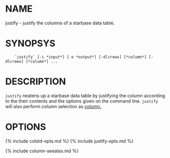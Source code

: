 
NAME
====

justify - justify the columns of a starbase data table.

SYNOPSYS
========

```
    `justify` [-i *input*] [-o *output*] [-dlcrewx] [*column*] [-dlcrewx] [*column*] ...
```

DESCRIPTION
===========
`justify` neatens up a starbase data table by justifying the column according
to the their contents and the options given on the command line.  `justify`
will also perform column selection as [column.](column..html)  

OPTIONS
=======
{% include colstd-opts.md %}
{% include justify-opts.md %}

{% include column-seealso.md %}
